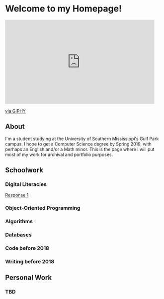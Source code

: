# Welcome to my Homepage!

<iframe src="https://giphy.com/embed/3ohjV5AFxHPDGvb85i" width="480" height="270" frameBorder="0" class="giphy-embed" allowFullScreen></iframe><p><a href="https://giphy.com/gifs/evite-coffee-mixing-3ohjV5AFxHPDGvb85i">via GIPHY</a></p>

## About

I'm a student studying at the University of Southern Mississippi's Gulf Park campus. I hope to get a Computer Science degree by Spring 2019, with perhaps an English and/or a Math minor. This is the page where I will put most of my work for archival and portfolio purposes.

## Schoolwork

### Digital Literacies

[Response 1](https://github.com/wtjohnst/wtjohnst.github.io/blob/master/docs/digitalLiteracies/response1.md)

### Object-Oriented Programming

### Algorithms

### Databases

### Code before 2018

### Writing before 2018

## Personal Work

### TBD
